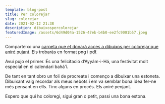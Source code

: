 ```yaml
---
template: blog-post
title: Per colorejar
slug: colorejar
date: 2021-02-12 21:38
description: dibuixospercolorejar
featuredImage: /assets/6d49d04a-1526-47eb-b4b0-ee2fc9001b57.jpeg
---
```

Comparteixo una [carpeta que et donarà acces a dibuixos per colorejar que aniré pujant](https://1drv.ms/f/s!ArVx1I3Z4ALQg8UHeBEdDlqlhCwV9Q). Els trobaràs en format png i pdf.

Avui pujo el primer. És una felicitació d’Ayyám-i-Há, una festivitat molt especial en el calendari bahá’í.

De tant en tant obro un foli de procreate i començo a dibuixar una estoneta. Dibuixant vaig recordar als meus nebots i em va semblar bona idea fer-ne més pensant en ells. Tinc alguns en procés. Els aniré penjant.

Espero que qui ho coloregi, sigui gran o petit, passi una bona estona.